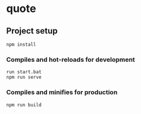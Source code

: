 # quote

## Project setup
```
npm install
```



### Compiles and hot-reloads for development
```
run start.bat
npm run serve
```

### Compiles and minifies for production
```
npm run build
```
